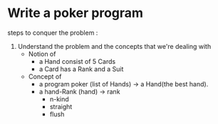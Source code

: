 # Write a poker program

steps to conquer the problem :

1. Understand the problem and the concepts that we're dealing with
   - Notion of
     - a Hand consist of 5 Cards
     - a Card has a Rank and a Suit
   - Concept of
     - a program poker (list of Hands) -> a Hand(the best hand).
     - a hand-Rank (hand) -> rank
       - n-kind
       - straight
       - flush
